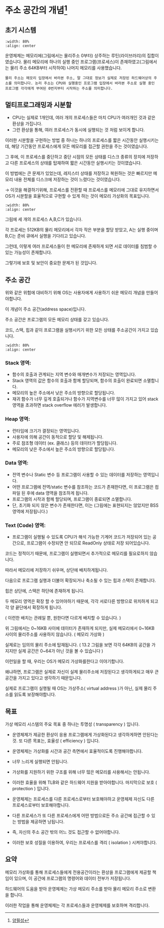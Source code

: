 # 주소 공간의 개념[^ypilseong]

[^ypilseong]: [양필성](https://github.com/ypilseong)

## 초기 시스템


```{image} ./figs/os_img_1.png
:width: 80%
:align: center
``` 

운영체제는 메모리에(그림에서는 물리주소 0부터) 상주하는 루틴(라이브러리)의 집합이였습니다. 물리 메모리에 하나의 실행 중인 프로그램(프로세스)이 존재하였고(그림에서는 물리 주소 64KB부터 시작하여) 나머지 메모리를 사용했습니다.


```{admonition} 물리 주소
물리 주소는 메모리 입장에서 바라본 주소, 말 그대로 정보가 실제로 저장된 하드웨어상의 주소를 의미합니다. 논리 주소는 CPU와 실행중인 프로그램 입장에서 바라본 주소로 실행 중인 프로그램 각각에게 부여된 0번지부터 시작하는 주소를 의미합니다.
```


## 멀티프로그래밍과 시분할


- CPU는 실제로 1개인데, 여러 개의 프로세스들은 마치 CPU가 여러개인 것과 같은 환상을 가집니다.
- 그런 환상을 통해, 여러 프로세스가 동시에 실행되는 것 처럼 보이게 합니다.


이러한 시분할을 구현하는 방법 중 하나는 하나의 프로세스를 짧은 시간동안 실행시키는데, 해당 기간동안 프로세스에게 모든 메모리를 접근할 권한을 주는 것이였습니다.

그 후에, 이 프로세스를 중단하고 중단 시점의 모든 상태를 디스크 종류의 장치에 저장하고 다른 프로세스의 상태를 탑재하여 짧은 시간동안 실행시키는 것이였습니다.

이 방법에는 큰 문제가 있었는데, 레지스터 상태를 저장하고 복원하는 것은 빠르지만 메모리 내용 전체를 디스크에 저장하는 것이 느렸다는 것이였습니다.

→ 이것을 해결하기위해, 프로세스를 전환할 때 프로세스를 메모리에 그대로 유지하면서 OS가 시분할을 효율적으로 구현할 수 있게 하는 것이 메모리 가상화의 목표입니다.


```{image} ./figs/os_img_2.png
:width: 80%
:align: center
``` 
그림에 세 개의 프로세스 A,B,C가 있습니다.

각 프로세는 512KB의 물리 메모리에서 각자 작은 부분을 할당 받았고, A는 실행 중이며 B,C는 준비 큐에서 실행을 기다리고 있습니다.

그런데, 이렇게 여러 프로세스들이 한 메모리에 존재하게 되면 서로 데이터를 침범할 수 있는 가능성이 존재합니다.

그렇기에 보호 및 보안이 중요한 문제가 된 것입니다.

## 주소 공간


위와 같은 위험에 대비하기 위해 OS는 사용자에게 사용하기 쉬운 메모리 개념을 만들어야합니다.

이 개념이 주소 공간(address space)입니다.

주소 공간은 프로그램의 모든 메모리 상태를 갖고 있습니다.

코드, 스택, 힙과 같이 프로그램을 실행시키기 위한 모든 상태를 주소공간이 가지고 있습니다.


```{image} ./figs/os_img_3.png
:width: 80%
:align: center
``` 
### Stack 영역:
- 함수의 호출과 관계되는 지역 변수와 매개변수가 저장되는 영역입니다.
- Stack 영역의 값은 함수의 호출과 함께 할당되며, 함수의 호출이 완료되면 소멸합니다.
- 메모리의 높은 주소에서 낮은 주소의 방향으로 할당됩니다.
- 재귀 함수가 너무 깊게 호출되거나 함수가 지역변수를 너무 많이 가지고 있어 stack 영역을 초과하면 stack overflow 에러가 발생합니다.
### Heap 영역:
- 런타임에 크기가 결정되는 영역입니다.
- 사용자에 의해 공간이 동적으로 할당 및 해제됩니다.
- 주로 참조형 데이터 (ex. 클래스) 등의 데이터가 할당됩니다.
- 메모리의 낮은 주소에서 높은 주소의 방향으로 할당됩니다.
### Data 영역:
- 전역 변수나 Static 변수 등 프로그램이 사용할 수 있는 데이터를 저장하는 영역입니다.
- 어떤 프로그램에 전역/static 변수를 참조하는 코드가 존재한다면, 이 프로그램은 컴파일 된 후에 data 영역을 참조하게 됩니다.
- 프로그램의 시작과 함께 할당되며, 프로그램이 종료되면 소멸합니다.
- 단, 초기화 되지 않은 변수가 존재한다면, 이는 (그림에는 표현되지는 않았지만 BSS 영역에 저장됩니다.)
### Text (Code) 영역:
- 프로그램이 실행될 수 있도록 CPU가 해석 가능한 기계어 코드가 저장되어 있는 공간으로, 프로그램이 수정되면 안 되므로 ReadOnly 상태로 저장 되어있습니다.



코드는 정적이기 때문에, 프로그램이 실행되면서 추가적으로 메모리를 필요로하지 않습니다.

따라서 메모리에 저장하기 쉬우며, 상단에 배치하게됩니다.

다음으로 프로그램 실행과 더불어 확장되거나 축소될 수 있는 힙과 스택이 존재합니다.

힙은 상단에, 스택은 하단에 존재하게 됩니다.

두 메모리 영역은 확장 할 수 있어야하기 때문에, 각각 서로다른 방향으로 위치하게 되고 각 양 끝단에서 확장하게 됩니다.

( 이런한 배치는 관례일 뿐, 원한다면 다르게 배치할 수 있습니다. )

위 그림에서는 0~16KB 사이에 데이터가 존재하게 되지만, 실제 메모리에서 0~16KB 사이의 물리주소를 사용하지 않습니다. ( 메모리 가상화 )

실제로는 임의의 물리 주소에 탑재됩니다. ( 13.2 그림을 보면 각각 64KB의 공간을 가지지만 실제 공간은 0~64가 아닌 것을 볼 수 있습니다 )

이런일을 할 때, 우리는 OS가 메모리 가상화를한다고 이야기합니다.

왜냐하면, 프로그램은 실제로 자신이 실제 물리주소에 저장된다고 생각하게되고 매우 큰 공간을 가지고 있다고 생각하기 때문입니다.

실제로 프로그램이 실행될 때 OS는 가상주소( virtual address )가 아닌, 실제 물리 주소를 읽도록 보장해야합니다.


## 목표

가상 메모리 시스템의 주요 목표 중 하나는 투명성 ( transparency ) 입니다.

- 운영체제가 제공한 환상이 응용 프로그램에게 가상화된다고 생각하게하면 안된다는 것.
또 다른 목표는, 효율성 ( efficiency ) 입니다.

- 운영체제는 가상화를 시간과 공간 측면에서 효율적이도록 진행해야합니다.
- 너무 느리게 실행되면 안됩니다.
- 가상화를 지원하기 위한 구조를 위해 너무 많은 메모리를 사용해서는 안됩니다.
- 이러한 효율을 위해 TLB와 같은 하드웨어 지원을 받아야합니다.
마지막으로 보호 ( protection ) 입니다.

- 운영체제는 프로세스를 다른 프로세스로부터 보호해야하고 운영체제 자신도 다른 프로세스로부터 보호해야합니다.
- 다른 프로세스가 또 다른 프로세스에게 어떤 방법으로든 주소 공간에 접근할 수 있는 방법을 제공하면 낭됩니다.
- 즉, 자신의 주소 공간 밖의 어느 것도 접근할 수 없어야합니다.
- 이러한 보호 성질을 이용하여, 우리는 프로세스를 격리 ( isolation ) 시켜야합니다.

## 요약


메모리 가상화를 통해 프로세스들에게 전용공간이라는 환상을 프로그램에게 제공할 책임이 있으며, 이 공간에 프로그램의 명령어와 데이터 전부가 저장됩니다.

하드웨어의 도움을 받아 운영체제는 가상 메모리 주소를 받아 물리 메모리 주소로 변환을 합니다.

이러한 작업을 통해 운영체제는 각 프로세스들과 운영체제를 보호하며 격리합니다.
